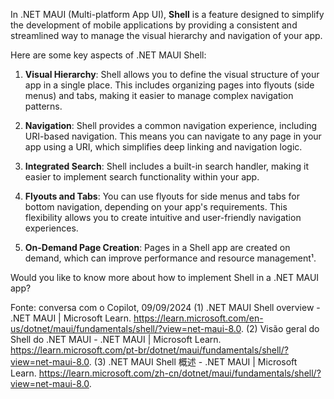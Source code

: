 In .NET MAUI (Multi-platform App UI), **Shell** is a feature designed to simplify the development of mobile applications by providing a consistent and streamlined way to manage the visual hierarchy and navigation of your app.

Here are some key aspects of .NET MAUI Shell:

1. **Visual Hierarchy**: Shell allows you to define the visual structure of your app in a single place. This includes organizing pages into flyouts (side menus) and tabs, making it easier to manage complex navigation patterns.

2. **Navigation**: Shell provides a common navigation experience, including URI-based navigation. This means you can navigate to any page in your app using a URI, which simplifies deep linking and navigation logic.

3. **Integrated Search**: Shell includes a built-in search handler, making it easier to implement search functionality within your app.

4. **Flyouts and Tabs**: You can use flyouts for side menus and tabs for bottom navigation, depending on your app's requirements. This flexibility allows you to create intuitive and user-friendly navigation experiences.

5. **On-Demand Page Creation**: Pages in a Shell app are created on demand, which can improve performance and resource management¹.



Would you like to know more about how to implement Shell in a .NET MAUI app?

Fonte: conversa com o Copilot, 09/09/2024
(1) .NET MAUI Shell overview - .NET MAUI | Microsoft Learn. https://learn.microsoft.com/en-us/dotnet/maui/fundamentals/shell/?view=net-maui-8.0.
(2) Visão geral do Shell do .NET MAUI - .NET MAUI | Microsoft Learn. https://learn.microsoft.com/pt-br/dotnet/maui/fundamentals/shell/?view=net-maui-8.0.
(3) .NET MAUI Shell 概述 - .NET MAUI | Microsoft Learn. https://learn.microsoft.com/zh-cn/dotnet/maui/fundamentals/shell/?view=net-maui-8.0.